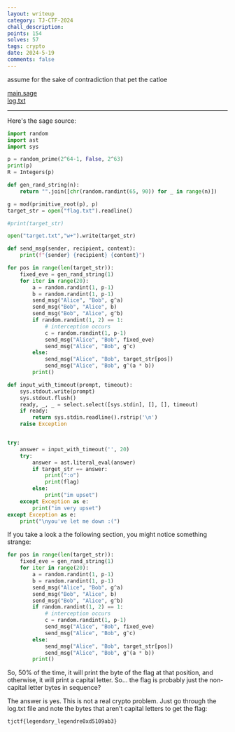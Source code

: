 ```yaml
---
layout: writeup
category: TJ-CTF-2024
chall_description:
points: 154
solves: 57
tags: crypto
date: 2024-5-19
comments: false
---
```


assume for the sake of contradiction that pet the catloe

[main.sage](https://github.com/Nightxade/ctf-writeups/blob/master/assets/CTFs/TJ-CTF-2024/assume/main.sage)  
[log.txt](https://github.com/Nightxade/ctf-writeups/blob/master/assets/CTFs/TJ-CTF-2024/assume/log.txt)  

---

Here's the sage source:  

```py
import random
import ast
import sys

p = random_prime(2^64-1, False, 2^63)
print(p)
R = Integers(p)

def gen_rand_string(n):
    return "".join([chr(random.randint(65, 90)) for _ in range(n)])

g = mod(primitive_root(p), p)
target_str = open("flag.txt").readline()

#print(target_str)

open("target.txt","w+").write(target_str)

def send_msg(sender, recipient, content):
    print(f"{sender} {recipient} {content}")

for pos in range(len(target_str)):
    fixed_eve = gen_rand_string(1)
    for iter in range(20):
        a = random.randint(1, p-1)
        b = random.randint(1, p-1)
        send_msg("Alice", "Bob", g^a)
        send_msg("Bob", "Alice", b)
        send_msg("Bob", "Alice", g^b)
        if random.randint(1, 2) == 1:
            # interception occurs
            c = random.randint(1, p-1)
            send_msg("Alice", "Bob", fixed_eve)
            send_msg("Alice", "Bob", g^c)
        else:
            send_msg("Alice", "Bob", target_str[pos])
            send_msg("Alice", "Bob", g^(a * b))
        print()

def input_with_timeout(prompt, timeout):
    sys.stdout.write(prompt)
    sys.stdout.flush()
    ready, _, _ = select.select([sys.stdin], [], [], timeout)
    if ready:
        return sys.stdin.readline().rstrip('\n')
    raise Exception


try:
    answer = input_with_timeout('', 20)
    try:
        answer = ast.literal_eval(answer)
        if target_str == answer:
            print(":o")
            print(flag)
        else:
            print("im upset")
    except Exception as e:
        print("im very upset")
except Exception as e:
    print("\nyou've let me down :(")

```

If you take a look a the following section, you might notice something strange:  

```py
for pos in range(len(target_str)):
    fixed_eve = gen_rand_string(1)
    for iter in range(20):
        a = random.randint(1, p-1)
        b = random.randint(1, p-1)
        send_msg("Alice", "Bob", g^a)
        send_msg("Bob", "Alice", b)
        send_msg("Bob", "Alice", g^b)
        if random.randint(1, 2) == 1:
            # interception occurs
            c = random.randint(1, p-1)
            send_msg("Alice", "Bob", fixed_eve)
            send_msg("Alice", "Bob", g^c)
        else:
            send_msg("Alice", "Bob", target_str[pos])
            send_msg("Alice", "Bob", g^(a * b))
        print()
```

So, 50% of the time, it will print the byte of the flag at that position, and otherwise, it will print a capital letter. So... the flag is probably just the non-capital letter bytes in sequence?  

The answer is yes. This is not a real crypto problem. Just go through the log.txt file and note the bytes that aren't capital letters to get the flag:  

    tjctf{legendary_legendre0xd5109ab3}